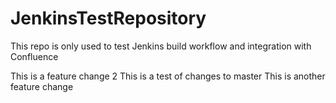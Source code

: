 # JenkinsTestRepository
This repo is only used to test Jenkins build workflow and integration with Confluence

This is a feature change 2
This is a test of changes to master
This is another feature change
